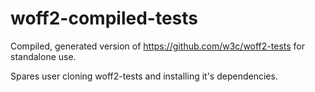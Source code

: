 # woff2-compiled-tests
Compiled, generated version of https://github.com/w3c/woff2-tests for standalone use.

Spares user cloning woff2-tests and installing it's dependencies.


